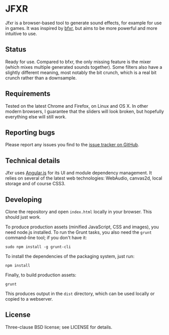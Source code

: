 JFXR
====

Jfxr is a browser-based tool to generate sound effects, for example for use in
games. It was inspired by [bfxr](http://www.bfxr.net/), but aims to be more
powerful and more intuitive to use.

Status
------

Ready for use. Compared to bfxr, the only missing feature is the mixer (which
mixes multiple generated sounds together). Some filters also have a slightly
different meaning, most notably the bit crunch, which is a real bit crunch
rather than a downsample.

Requirements
------------

Tested on the latest Chrome and Firefox, on Linux and OS X. In other modern
browsers, I guarantee that the sliders will look broken, but hopefully
everything else will still work.

Reporting bugs
--------------

Please report any issues you find to the [issue tracker on
GitHub](https://github.com/ttencate/jfxr/issues).

Technical details
-----------------

Jfxr uses [Angular.js](https://angularjs.org/) for its UI and module dependency
management. It relies on several of the latest web technologies: WebAudio,
canvas2d, local storage and of course CSS3.

Developing
----------

Clone the repository and open `index.html` locally in your browser. This should
just work.

To produce production assets (minified JavaScript, CSS and images), you need
node.js installed. To run the Grunt tasks, you also need the `grunt`
command-line tool; if you don't have it:

    sudo npm install -g grunt-cli

To install the dependencies of the packaging system, just run:

    npm install

Finally, to build production assets:

    grunt

This produces output in the `dist` directory, which can be used locally or
copied to a webserver.

License
-------

Three-clause BSD license; see LICENSE for details.
